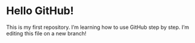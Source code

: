 # Hello GitHub!
This is my first repository. I’m learning how to use GitHub step by step.
I’m editing this file on a new branch!
